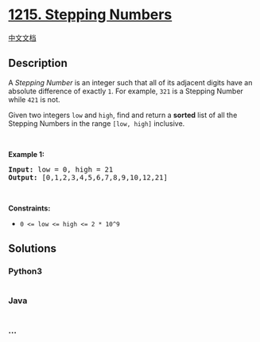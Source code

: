 # [1215. Stepping Numbers](https://leetcode.com/problems/stepping-numbers)

[中文文档](/solution/1200-1299/1215.Stepping%20Numbers/README.md)

## Description

<p>A <em>Stepping Number</em> is an integer such that all of its adjacent digits have an absolute difference of exactly <code>1</code>. For example, <code>321</code> is a Stepping Number while <code>421</code> is not.</p>

<p>Given two integers <code>low</code> and <code>high</code>, find and return a <strong>sorted</strong> list of all the Stepping Numbers in the range <code>[low, high]</code> inclusive.</p>

<p> </p>
<p><strong>Example 1:</strong></p>
<pre><strong>Input:</strong> low = 0, high = 21
<strong>Output:</strong> [0,1,2,3,4,5,6,7,8,9,10,12,21]
</pre>
<p> </p>
<p><strong>Constraints:</strong></p>

<ul>
	<li><code>0 <= low <= high <= 2 * 10^9</code></li>
</ul>

## Solutions

<!-- tabs:start -->

### **Python3**

```python

```

### **Java**

```java

```

### **...**

```

```

<!-- tabs:end -->
